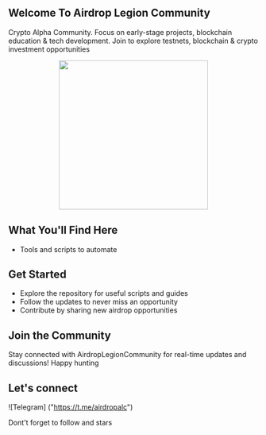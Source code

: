 ## Welcome To Airdrop Legion Community
Crypto Alpha Community. Focus on early-stage projects, blockchain education & tech development. Join to explore testnets, blockchain & crypto investment opportunities

<p align="center">
  <img src="https://i.imgur.com/mJQOPWd.png" width="300px">
</p>

## What You'll Find Here
- Tools and scripts to automate

## Get Started
- Explore the repository for useful scripts and guides
- Follow the updates to never miss an opportunity
- Contribute by sharing new airdrop opportunities

## Join the Community
Stay connected with AirdropLegionCommunity for real-time updates and discussions!
Happy hunting

## Let's connect 
![Telegram] ("https://t.me/airdropalc")

Dont't forget to follow and stars